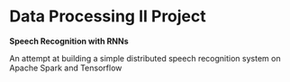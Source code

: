 # Data Processing II Project 

**Speech Recognition with RNNs**

An attempt at building a simple distributed speech recognition system on Apache Spark and Tensorflow
